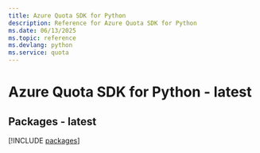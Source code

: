 ```yaml
---
title: Azure Quota SDK for Python
description: Reference for Azure Quota SDK for Python
ms.date: 06/13/2025
ms.topic: reference
ms.devlang: python
ms.service: quota
---
```

# Azure Quota SDK for Python - latest
## Packages - latest
[!INCLUDE [packages](quota-index.md)]